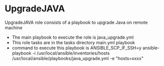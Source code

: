 # UpgradeJAVA
UpgradeJAVA role consists of a playbook to upgrade Java on remote machine

- The main playbook to execute the role is java_upgrade.yml
- This role tasks are in the tasks directory main.yml playbook
- command to execute this playbook is 
   ANSIBLE_SCP_IF_SSH=y ansible-playbook -i /usr/local/ansible/inventories/hosts /usr/local/ansible/playbooks/java_upgrade.yml -e "hosts=xxxx"
